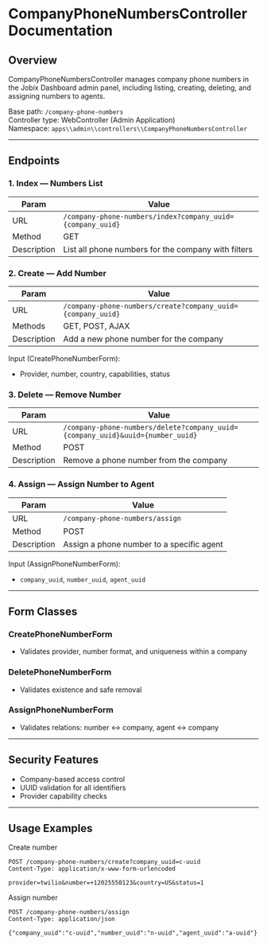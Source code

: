 # CompanyPhoneNumbersController Documentation

## Overview

CompanyPhoneNumbersController manages company phone numbers in the Jobix Dashboard admin panel, including listing, creating, deleting, and assigning numbers to agents.

Base path: `/company-phone-numbers`  
Controller type: WebController (Admin Application)  
Namespace: `apps\\admin\\controllers\\CompanyPhoneNumbersController`

---

## Endpoints

### 1. Index — Numbers List

| Param | Value |
|------|-------|
| URL | `/company-phone-numbers/index?company_uuid={company_uuid}` |
| Method | GET |
| Description | List all phone numbers for the company with filters |

### 2. Create — Add Number

| Param | Value |
|------|-------|
| URL | `/company-phone-numbers/create?company_uuid={company_uuid}` |
| Methods | GET, POST, AJAX |
| Description | Add a new phone number for the company |

Input (CreatePhoneNumberForm):
- Provider, number, country, capabilities, status

### 3. Delete — Remove Number

| Param | Value |
|------|-------|
| URL | `/company-phone-numbers/delete?company_uuid={company_uuid}&uuid={number_uuid}` |
| Method | POST |
| Description | Remove a phone number from the company |

### 4. Assign — Assign Number to Agent

| Param | Value |
|------|-------|
| URL | `/company-phone-numbers/assign` |
| Method | POST |
| Description | Assign a phone number to a specific agent |

Input (AssignPhoneNumberForm):
- `company_uuid`, `number_uuid`, `agent_uuid`

---

## Form Classes

### CreatePhoneNumberForm
- Validates provider, number format, and uniqueness within a company

### DeletePhoneNumberForm
- Validates existence and safe removal

### AssignPhoneNumberForm
- Validates relations: number ↔ company, agent ↔ company

---

## Security Features
- Company-based access control
- UUID validation for all identifiers
- Provider capability checks

---

## Usage Examples

Create number
```http
POST /company-phone-numbers/create?company_uuid=c-uuid
Content-Type: application/x-www-form-urlencoded

provider=twilio&number=+12025550123&country=US&status=1
```

Assign number
```http
POST /company-phone-numbers/assign
Content-Type: application/json

{"company_uuid":"c-uuid","number_uuid":"n-uuid","agent_uuid":"a-uuid"}
```

